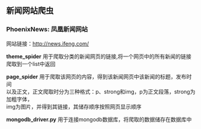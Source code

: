 ## 新闻网站爬虫

### PhoenixNews: 凤凰新闻网站

网站链接：http://news.ifeng.com/

__theme_spider__ 用于爬取分类的新闻网页的链接,将一个网页中的所有新闻的链接<br>
爬取到一个list中返回

__page_spider__  用于爬取该网页的内容，得到该新闻网页中该新闻的标题，发布时间<br>
以及正文，正文爬取时分为三种格式：p、strong和img，p为正文段落，strong为加粗字体，<br>
img为图片，并得到其链接，其储存顺序按照网页显示顺序

__mongodb_driver.py__  用于连接mongodb数据库，将爬取的数据储存在数据库中


